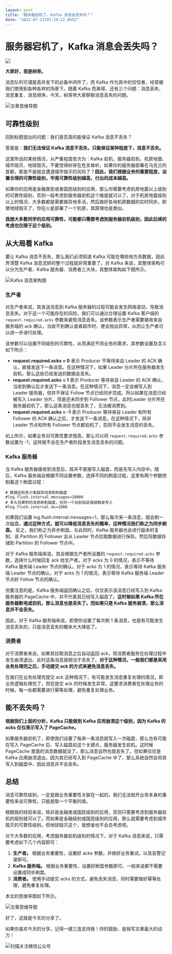 ```yaml
---
layout: post
title: "服务器宕机了，Kafka 消息会丢失吗？"
date: "2022-07-11T07:19:22.065Z"
---
```

服务器宕机了，Kafka 消息会丢失吗？
====================

![](https://shuyi-tech-blog.oss-cn-shenzhen.aliyuncs.com/halo_blog_system_file/16565778234358.jpg)

**大家好，我是树哥。**

消息队列可谓是高并发下的必备中间件了，而 Kafka 作为其中的佼佼者，经常被我们使用到各种各样的场景下。随着 Kafka 而来得，还有三个问题：消息丢失、消息重复、消息顺序。今天，树哥带大家聊聊消息丢失的问题。

![文章思维导图](https://shuyi-tech-blog.oss-cn-shenzhen.aliyuncs.com/halo_blog_system_file/%E5%A6%82%E4%BD%95%E4%BF%9D%E8%AF%81%20Kafka%20%E6%B6%88%E6%81%AF%E4%B8%8D%E4%B8%A2%E5%A4%B1%EF%BC%9F.png)

可靠性级别
-----

回到标题提出的问题：我们是否真的能保证 Kafka 消息不丢失？

答案是：**我们无法保证 Kafka 消息不丢失，只能保证某种程度下，消息不丢失。**

这里所说的某些情况，从严重程度依次为：Kafka 宕机、服务器宕机、机房地震、城市毁灭、地球毁灭。不要觉得树哥在危言耸听，如果你的服务器部署在乌克兰的首都，那是不是就会遭遇城市毁灭的风险了？**因此，我们根据业务的重要程度，设置合理的可靠性级别，毕竟可靠性级别越高，付出的成本越高。**

如果你的应用是金融类型或者国民级别的应用，那么你需要考虑机房地震以上级别的可靠性级别，否则一般考虑到服务器宕机这个维度就可以了。对于机房地震级别以上的情况，大多数都是需要做异地多活，然后做好各地机房数据的实时同步。即使地球毁灭了，你在火星部署了一个机房，其原理也是类似。

**我想大多数同学的应用可靠性，可能都只需要考虑到服务器宕机级别，因此后续的考虑也仅限于这个级别。**

从大局看 Kafka
----------

要让 Kafka 消息不丢失，那么我们必须知道 Kafka 可能在哪些地方丢数据，因此弄清楚 Kafka 消息流转的整个过程就非常重要了。对 Kafka 来说，其整体架构可以分为生产者、Kafka 服务器、消费者三大块，其整体架构如下图所示。

![Kafka 消息架构图](https://shuyi-tech-blog.oss-cn-shenzhen.aliyuncs.com/halo_blog_system_file/Kafka%20%E6%B6%88%E6%81%AF%E6%9E%B6%E6%9E%84%E5%9B%BE.png)

### 生产者

对生产者来说，其发送消息到 Kafka 服务器的过程可能会发生网络波动，导致消息丢失。对于这一个可能存在的风险，我们可以通过合理设置 Kafka 客户端的 `request.required.acks` 参数来避免消息丢失。该参数表示生产者需要接收来自服务端的 ack 确认，当收不到确认或者超市时，便会抛出异常，从而让生产者可以进一步进行处理。

该参数可以设置不同级别的可靠性，从而满足不同业务的需求，其参数设置及含义如下所示：

*   **request.required.acks = 0** 表示 Producer 不等待来自 Leader 的 ACK 确认，直接发送下一条消息。在这种情况下，如果 Leader 分片所在服务器发生宕机，那么这些已经发送的数据会丢失。
*   **request.required.acks = 1** 表示 Producer 等待来自 Leader 的 ACK 确认，当收到确认后才发送下一条消息。在这种情况下，消息一定会被写入到 Leader 服务器，但并不保证 Follow 节点已经同步完成。所以如果在消息已经被写入 Leader 分片，但是还未同步到 Follower 节点，此时Leader 分片所在服务器宕机了，那么这条消息也就丢失了，无法被消费到。
*   **request.required.acks = -1** 表示 Producer 等待来自 Leader 和所有 Follower 的 ACK 确认之后，才发送下一条消息。在这种情况下，除非 Leader 节点和所有 Follower 节点都宕机了，否则不会发生消息的丢失。

如上所示，如果业务对可靠性要求很高，那么可以将 `request.required.acks` 参数设置为 -1，这样就不会在生产者阶段发生消息丢失的问题。

### Kafka 服务器

当 Kafka 服务器接收到消息后，其并不直接写入磁盘，而是先写入内存中。随后，Kafka 服务端会根据不同设置参数，选择不同的刷盘过程，这里有两个参数控制着这个刷盘过程：

    # 数据达到多少条就将消息刷到磁盘
    #log.flush.interval.messages=10000
    # 多久将累积的消息刷到磁盘，任何一个达到指定值就触发写入
    #log.flush.interval.ms=1000
    

如果我们设置 log.flush.interval.messages=1，那么每次来一条消息，就会刷一次磁盘。**通过这种方式，就可以降低消息丢失的概率，这种情况我们称之为同步刷盘。** 反之，我们称之为异步刷盘。与此同时，Kafka 服务器也会进行副本的复制，该 Partition 的 Follower 会从 Leader 节点拉取数据进行保存。然后将数据存储到 Partition 的 Follower 节点中。

对于 Kafka 服务端来说，其会根据生产者所设置的 `request.required.acks` 参数，选择什么时候回复 ack 给生产者。对于 acks 为 0 的情况，表示不等待 Kafka 服务端 Leader 节点的确认。对于 acks 为 1 的情况，表示等待 Kafka 服务端 Leader 节点的确认。对于 acks 为 1 的情况，表示等待 Kafka 服务端 Leader 节点好 Follow 节点的确认。

但要注意的是，Kafka 服务端返回确认之后，仅仅表示该消息已经写入到 Kafka 服务器的 PageCache 中，并不代表其已经写入磁盘了。**这时候如果 Kafka 所在服务器断电或宕机，那么消息也是丢失了。而如果只是 Kafka 服务崩溃，那么消息并不会丢失。**

因此，对于 Kafka 服务端来说，即使你设置了每次刷 1 条消息，也是有可能发生消息丢失的，只是消息丢失的概率大大降低了。

### 消费者

对于消费者来说，如果其拉取消息之后自动返回 ack，但消费者服务在处理过程中发生崩溃退出，此时这条消息就相当于丢失了。**对于这种情况，一般我们都是采用业务处理完之后，手动提交 ack 的方式来避免消息丢失。**

在我们在业务处理完提交 ack 这种情况下，有可能发生消息重复处理的情况，即业务逻辑处理完了，但在提交 ack 的时候发生异常。这要求消费者在处理业务的时候，每一处都需要进行幂等处理，避免重复处理业务。

能不丢失吗？
------

**根据我们上面的分析，Kafka 只能做到 Kafka 应用崩溃这个级别，因为 Kafka 的 acks 仅仅表示写入了 PageCache。**

如果服务器宕机了，即使我们设置了每来一条消息就写入一次磁盘，那么也有可能在写入 PageCache 后、写入磁盘前这个关键点，服务器发生宕机。这时候 PageCache 里面的消息数据就没了，那么消息自然也就丢失了。但如果仅仅是 Kafka 应用崩溃退出，因为其已经写入到 PageCache 中了，那么系统自然会将其写入到磁盘中，因此消息并不会丢失。

总结
--

消息可靠性级别，一定是跟业务重要性关联在一起的。我们无法抛开业务本身的重要性来谈可靠性，只能是取一个平衡的值。

根据我的经验来说，除非是金融类或国民级别的应用，否则只需要考虑到服务器宕机的级别就可以了。而如果是金融级别或国民级别的应用，那么就需要考虑到城市毁灭的可靠性级别。但地球毁灭这个，我想谁也不会去考虑吧。

对于大多数的应用，考虑服务器宕机级别的情况下，对于 Kafka 消息来说，只需要考虑如下几个内容即可：

1.  **生产者。** 根据业务重要性，设置好 acks 参数，并做好业务重试，以及告警记录即可。
2.  **Kafka 服务端。** 根据业务重要性，设置好刷盘参数即可，一般来说都不需要设置成同步刷盘。
3.  **消费者。** 使用手动提交 acks 的方式，避免丢失消息，同时需要做好幂等处理，避免重复处理。

本文的思维导图如下所示。

![文章思维导图](https://shuyi-tech-blog.oss-cn-shenzhen.aliyuncs.com/halo_blog_system_file/%E5%A6%82%E4%BD%95%E4%BF%9D%E8%AF%81%20Kafka%20%E6%B6%88%E6%81%AF%E4%B8%8D%E4%B8%A2%E5%A4%B1%EF%BC%9F.png)

好了，这就是今天的分享了。

如果你喜欢今天的分享，记得一键三连支持我！你的鼓励，是我写文章最大的动力！

![扫描关注微信公众号](https://www.cnblogs.com/images/cnblogs_com/chanshuyi/583347/o_chenshuyi_focus_guide.jpg)